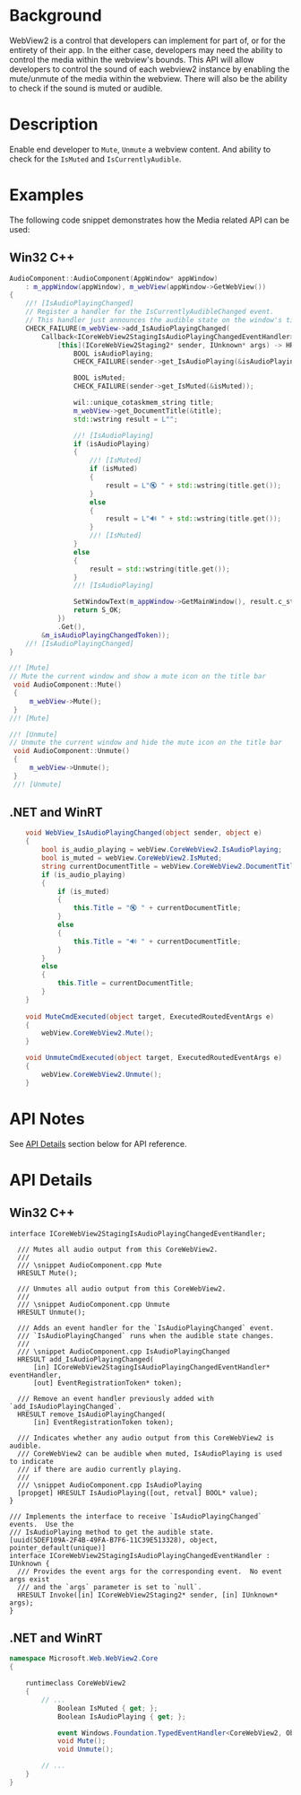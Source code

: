 # Background
WebView2 is a control that developers can implement for part of, or for the entirety of their app. In the either case, developers may need the ability to control the media within the webview's bounds. This API will allow developers to control the sound of each webview2 instance by enabling the mute/unmute of the media within the webview. There will also be the ability to check if the sound is muted or audible.

# Description
Enable end developer to `Mute`, `Unmute` a webview content. And ability to check for the `IsMuted` and `IsCurrentlyAudible`.

# Examples

The following code snippet demonstrates how the Media related API can be used:

## Win32 C++

```cpp
AudioComponent::AudioComponent(AppWindow* appWindow)
    : m_appWindow(appWindow), m_webView(appWindow->GetWebView())
{
    //! [IsAudioPlayingChanged]
    // Register a handler for the IsCurrentlyAudibleChanged event.
    // This handler just announces the audible state on the window's title bar.
    CHECK_FAILURE(m_webView->add_IsAudioPlayingChanged(
        Callback<ICoreWebView2StagingIsAudioPlayingChangedEventHandler>(
            [this](ICoreWebView2Staging2* sender, IUnknown* args) -> HRESULT {
                BOOL isAudioPlaying;
                CHECK_FAILURE(sender->get_IsAudioPlaying(&isAudioPlaying));

                BOOL isMuted;
                CHECK_FAILURE(sender->get_IsMuted(&isMuted));

                wil::unique_cotaskmem_string title;
                m_webView->get_DocumentTitle(&title);
                std::wstring result = L"";

                //! [IsAudioPlaying]
                if (isAudioPlaying)
                {
                    //! [IsMuted]
                    if (isMuted)
                    {
                        result = L"🔇 " + std::wstring(title.get());
                    }
                    else
                    {
                        result = L"🔊 " + std::wstring(title.get());
                    }
                    //! [IsMuted]
                }
                else
                {
                    result = std::wstring(title.get());
                }
                //! [IsAudioPlaying]

                SetWindowText(m_appWindow->GetMainWindow(), result.c_str());
                return S_OK;
            })
            .Get(),
        &m_isAudioPlayingChangedToken));
    //! [IsAudioPlayingChanged]
}

//! [Mute]
// Mute the current window and show a mute icon on the title bar
 void AudioComponent::Mute()
 {
     m_webView->Mute();
 }
//! [Mute]

//! [Unmute]
// Unmute the current window and hide the mute icon on the title bar
 void AudioComponent::Unmute()
 {
     m_webView->Unmute();
 }
 //! [Unmute]
```

## .NET and WinRT

```c#
    void WebView_IsAudioPlayingChanged(object sender, object e)
    {
        bool is_audio_playing = webView.CoreWebView2.IsAudioPlaying;
        bool is_muted = webView.CoreWebView2.IsMuted;
        string currentDocumentTitle = webView.CoreWebView2.DocumentTitle;
        if (is_audio_playing)
        {
            if (is_muted)
            {
                this.Title = "🔇 " + currentDocumentTitle;
            }
            else
            {
                this.Title = "🔊 " + currentDocumentTitle;
            }
        }
        else
        {
            this.Title = currentDocumentTitle;
        }
    }
    
    void MuteCmdExecuted(object target, ExecutedRoutedEventArgs e)
    {
        webView.CoreWebView2.Mute();
    }

    void UnmuteCmdExecuted(object target, ExecutedRoutedEventArgs e)
    {
        webView.CoreWebView2.Unmute();
    }
```

# API Notes

See [API Details](#api-details) section below for API reference.

# API Details

## Win32 C++

```IDL
interface ICoreWebView2StagingIsAudioPlayingChangedEventHandler;

  /// Mutes all audio output from this CoreWebView2.
  ///
  /// \snippet AudioComponent.cpp Mute
  HRESULT Mute();

  /// Unmutes all audio output from this CoreWebView2.
  ///
  /// \snippet AudioComponent.cpp Unmute
  HRESULT Unmute();
  
  /// Adds an event handler for the `IsAudioPlayingChanged` event.
  /// `IsAudioPlayingChanged` runs when the audible state changes.
  ///
  /// \snippet AudioComponent.cpp IsAudioPlayingChanged
  HRESULT add_IsAudioPlayingChanged(
      [in] ICoreWebView2StagingIsAudioPlayingChangedEventHandler* eventHandler,
      [out] EventRegistrationToken* token);

  /// Remove an event handler previously added with `add_IsAudioPlayingChanged`.
  HRESULT remove_IsAudioPlayingChanged(
      [in] EventRegistrationToken token);
  
  /// Indicates whether any audio output from this CoreWebView2 is audible.
  /// CoreWebView2 can be audible when muted, IsAudioPlaying is used to indicate
  /// if there are audio currently playing.
  ///
  /// \snippet AudioComponent.cpp IsAudioPlaying
  [propget] HRESULT IsAudioPlaying([out, retval] BOOL* value);
}

/// Implements the interface to receive `IsAudioPlayingChanged` events.  Use the
/// IsAudioPlaying method to get the audible state.
[uuid(5DEF109A-2F4B-49FA-B7F6-11C39E513328), object, pointer_default(unique)]
interface ICoreWebView2StagingIsAudioPlayingChangedEventHandler : IUnknown {
  /// Provides the event args for the corresponding event.  No event args exist
  /// and the `args` parameter is set to `null`.
  HRESULT Invoke([in] ICoreWebView2Staging2* sender, [in] IUnknown* args);
}
```

## .NET and WinRT

```c#
namespace Microsoft.Web.WebView2.Core
{

    runtimeclass CoreWebView2
    {
        // ...
            Boolean IsMuted { get; };
            Boolean IsAudioPlaying { get; };

            event Windows.Foundation.TypedEventHandler<CoreWebView2, Object> IsAudioPlayingChanged;
            void Mute();
            void Unmute();

        // ...
    }
}
```
